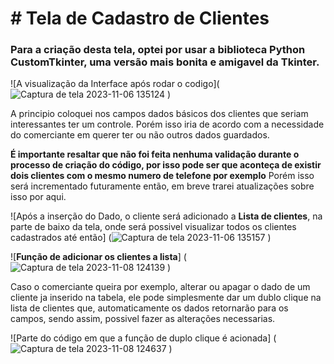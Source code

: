 # # Tela de Cadastro de Clientes
### Para a criação desta tela, optei por usar a biblioteca Python CustomTkinter, uma versão mais bonita e amigavel da Tkinter.

   ![A visualização da Interface após rodar o codigo](![Captura de tela 2023-11-06 135124](https://github.com/Cx1que/Cadastro-de-ClientesV2/assets/134162879/d9ac54d3-bb57-4c08-aeae-e6e853215108)
)

A principio coloquei nos campos dados básicos dos clientes que seriam interessantes ter um controle. Porém isso iria de acordo com a necessidade do comerciante em querer ter ou não outros dados guardados.

**É importante resaltar que não foi feita nenhuma validação durante o processo de criação do código, por isso pode ser que aconteça de existir dois clientes com o mesmo numero de telefone por exemplo**
Porém isso será incrementado futuramente então, em breve trarei atualizações sobre isso por aqui.



![Após a inserção do Dado, o cliente será adicionado a **Lista de clientes**, na parte de baixo da tela, onde será possivel visualizar todos os clientes cadastrados até então]
(![Captura de tela 2023-11-06 135157](https://github.com/Cx1que/Cadastro-de-ClientesV2/assets/134162879/dfda3063-50df-4bc1-baae-d8b9ef4f10e9)
)


![**Função de adicionar os clientes a lista**]
(![Captura de tela 2023-11-08 124139](https://github.com/Cx1que/Cadastro-de-ClientesV2/assets/134162879/405b0efe-5a30-4ee1-a184-9ce970594256)
)


Caso o comerciante  queira por exemplo, alterar ou apagar o dado de um cliente ja inserido na tabela, ele pode simplesmente dar um dublo clique na lista de clientes que, automaticamente os dados retornarão para os campos, sendo assim, possivel fazer as alterações necessarias.


![Parte do código em que a função de duplo clique é acionada]
(![Captura de tela 2023-11-08 124637](https://github.com/Cx1que/Cadastro-de-ClientesV2/assets/134162879/eba9cbe8-312d-4d94-a1fa-9353d23ff2ca)
)
